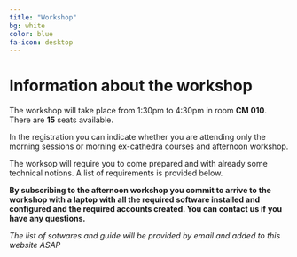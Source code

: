```yaml
---
title: "Workshop"
bg: white
color: blue
fa-icon: desktop
---
```

# Information about the workshop

The workshop will take place from 1:30pm to 4:30pm in room **CM 010**.
There are **15** seats available.

In the registration you can indicate whether you are attending only the morning sessions or morning ex-cathedra courses and afternoon workshop.

The worksop will require you to come prepared and with already some technical notions. A list of requirements is provided below.

**By subscribing to the afternoon workshop you commit to arrive to the workshop with a laptop with all the required software installed and configured and the required accounts created. You can contact us if you have any questions.**

_The list of sotwares and guide will be provided by email and added to this website ASAP_
